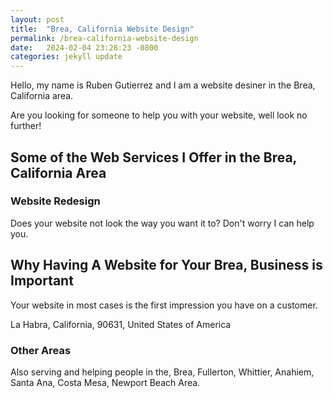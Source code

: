 ```yaml
---
layout: post
title:  "Brea, California Website Design"
permalink: /brea-california-website-design
date:   2024-02-04 23:28:23 -0800
categories: jekyll update
---
```


Hello, my name is Ruben Gutierrez and I am a website desiner in the Brea, California area.

Are you looking for someone to help you with your website, well look no further!

## Some of the Web Services I Offer in the Brea, California Area

### Website Redesign
Does your website not look the way you want it to? Don't worry I can help you.

## Why Having A Website for Your Brea, Business is Important

Your website in most cases is the first impression you have on a customer.

La Habra, California, 90631, United States of America

### Other Areas
Also serving and helping people in the, Brea, Fullerton, Whittier, Anahiem, Santa Ana, Costa Mesa, Newport Beach Area.